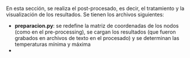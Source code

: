 En esta sección, se realiza el post-procesado, es decir, el tratamiento y la visualización de los resultados.
Se tienen los archivos siguientes:
- **preparacion.py**: se redefine la matriz de coordenadas de los nodos (como en el pre-processing), se cargan los resultados (que fueron grabados en archivos de texto en el procesado) y se determinan las temperaturas mínima y máxima
- 
